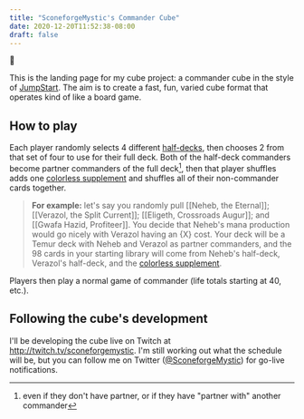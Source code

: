 ```yaml
---
title: "SconeforgeMystic's Commander Cube"
date: 2020-12-20T11:52:38-08:00
draft: false
---
```


:wave:

This is the landing page for my cube project: a commander cube in the style of [JumpStart][jumpstart]. The aim is to create a fast, fun, varied cube format that operates kind of like a board game.

[jumpstart]: https://magic.wizards.com/en/articles/archive/news/introducing-jumpstart-new-way-play-magic-2020-02-20

## How to play

Each player randomly selects 4 different [half-decks](/decks), then chooses 2 from that set of four to use for their full deck. Both of the half-deck commanders become partner commanders of the full deck[^1], then that player shuffles adds one [colorless supplement][c-supplement] and shuffles all of their non-commander cards together.

> **For example:** let's say you randomly pull [[Neheb, the Eternal]]; [[Verazol, the Split Current]]; [[Eligeth, Crossroads Augur]]; and [[Gwafa Hazid, Profiteer]]. You decide that Neheb's mana production would go nicely with Verazol having an {X} cost. Your deck will be a Temur deck with Neheb and Verazol as partner commanders, and the 98 cards in your starting library will come from Neheb's half-deck, Verazol's half-deck, and the [colorless supplement][c-supplement].

Players then play a normal game of commander (life totals starting at 40, etc.).

[c-supplement]: /decks/00-colorless-supplement
[^1]: even if they don't have partner, or if they have "partner with" another commander

## Following the cube's development

I'll be developing the cube live on Twitch at http://twitch.tv/sconeforgemystic. I'm still working out what the schedule will be, but you can follow me on Twitter ([@SconeforgeMystic](https://twitter.com/sconeforgemystic)) for go-live notifications.